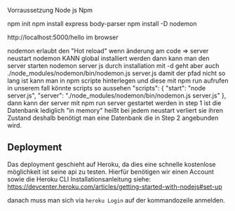 Vorraussetzung
Node js Npm 

npm init 
npm install express body-parser
npm install -D nodemon

http://localhost:5000/hello im browser

nodemon erlaubt den "Hot reload" wenn änderung am code => server neustart
nodemon KANN global installiert werden dann kann man den server starten 
nodemon server js
durch installation mit -d geht aber auch 
./node_modules/nodemon/bin/nodemon.js server.js
damit der pfad nicht so lang ist kann man in npm scripte hinterlegen und diese mit npm run aufrufen
in unserem fall könnte scripts so aussehen
  "scripts": {
    "start": "node server.js",
    "server": "./node_modules/nodemon/bin/nodemon.js server.js"
  },
dann kann der server mit npm run server gestartet werden
in step 1 ist die Datenbank lediglich "in memory" heißt bei jedem neustart verliert sie ihren Zustand deshalb benötigt man eine Datenbank die in Step 2 angebunden wird.

## Deployment

Das deployment geschieht auf Heroku, da dies eine schnelle kostenlose möglichkeit ist seine api zu testen. Hierfür benötigen wir einen Account sowie die Heroku CLI
Installationsanleitung siehe: https://devcenter.heroku.com/articles/getting-started-with-nodejs#set-up

danach muss man sich via ```heroku Login``` auf der kommandozeile anmelden.

